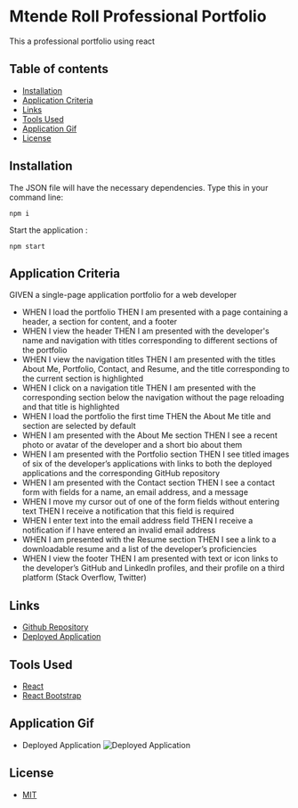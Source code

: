 # Mtende Roll Professional Portfolio

This a professional portfolio using react

## Table of contents

- [Installation](#installation)
- [Application Criteria](#application-criteria)
- [Links](#links)
- [Tools Used](#tools-used)
- [Application Gif](#application-gif)
- [License](#license)

## Installation

The JSON file will have the necessary dependencies. Type this in your command line:

```
npm i
```

Start the application :

```
npm start
```

## Application Criteria

GIVEN a single-page application portfolio for a web developer

- WHEN I load the portfolio
  THEN I am presented with a page containing a header, a section for content, and a footer
- WHEN I view the header
  THEN I am presented with the developer's name and navigation with titles corresponding to different sections of the portfolio
- WHEN I view the navigation titles
  THEN I am presented with the titles About Me, Portfolio, Contact, and Resume, and the title corresponding to the current section is highlighted
- WHEN I click on a navigation title
  THEN I am presented with the corresponding section below the navigation without the page reloading and that title is highlighted
- WHEN I load the portfolio the first time
  THEN the About Me title and section are selected by default
- WHEN I am presented with the About Me section
  THEN I see a recent photo or avatar of the developer and a short bio about them
- WHEN I am presented with the Portfolio section
  THEN I see titled images of six of the developer’s applications with links to both the deployed applications and the corresponding GitHub repository
- WHEN I am presented with the Contact section
  THEN I see a contact form with fields for a name, an email address, and a message
- WHEN I move my cursor out of one of the form fields without entering text
  THEN I receive a notification that this field is required
- WHEN I enter text into the email address field
  THEN I receive a notification if I have entered an invalid email address
- WHEN I am presented with the Resume section
  THEN I see a link to a downloadable resume and a list of the developer’s proficiencies
- WHEN I view the footer
  THEN I am presented with text or icon links to the developer’s GitHub and LinkedIn profiles, and their profile on a third platform (Stack Overflow, Twitter)

## Links

- [Github Repository](https://github.com/MtendeRoll/mtende-roll-professional-portfolio)
- [Deployed Application](https://mtende-roll-portfolio.herokuapp.com/portfolio)

## Tools Used

- [React](https://reactjs.org/)
- [React Bootstrap](https://react-bootstrap.github.io/)

## Application Gif

- Deployed Application
  ![Deployed Application](./public/gif/deployed-application.gif)

## License

- [MIT](./LICENSE)
